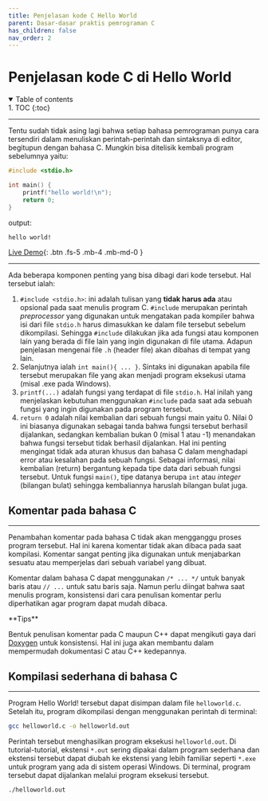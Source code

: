 ```yaml
---
title: Penjelasan kode C Hello World
parent: Dasar-dasar praktis pemrograman C
has_children: false
nav_order: 2
---
```


# Penjelasan kode C di Hello World

<details open markdown="block">
<summary>
Table of contents
</summary>
1. TOC
{:toc}
</details>

---
Tentu sudah tidak asing lagi bahwa setiap bahasa pemrograman punya cara tersendiri dalam menuliskan perintah-perintah dan sintaksnya di editor, begitupun dengan bahasa C. Mungkin bisa ditelisik kembali program sebelumnya yaitu:

```c++
#include <stdio.h>

int main() {
	printf("hello world!\n");
	return 0;
}
```

output:
```bash
hello world!
```

[Live Demo](https://ide.geeksforgeeks.org/7RLvziw1p1){: .btn .fs-5 .mb-4 .mb-md-0 }

---
Ada beberapa komponen penting yang bisa dibagi dari kode tersebut. Hal tersebut ialah:

1. `#include <stdio.h>`: ini adalah tulisan yang **tidak harus ada** atau opsional pada saat menulis program C. `#include` merupakan perintah *preprocessor* yang digunakan untuk mengatakan pada kompiler bahwa isi dari file `stdio.h` harus dimasukkan ke dalam file tersebut sebelum dikompilasi. Sehingga `#include` dilakukan jika ada fungsi atau komponen lain yang berada di file lain yang ingin digunakan di file utama. Adapun penjelasan mengenai file `.h` (header file) akan dibahas di tempat yang lain.
2. Selanjutnya ialah `int main(){ ... }`. Sintaks ini digunakan apabila file tersebut merupakan file yang akan menjadi program eksekusi utama (misal .exe pada Windows).
3. `printf(...)` adalah fungsi yang terdapat di file `stdio.h`. Hal inilah yang menjelaskan kebutuhan menggunakan `#include` pada saat ada sebuah fungsi yang ingin digunakan pada program tersebut.
4. `return 0` adalah nilai kembalian dari sebuah fungsi main yaitu 0. Nilai 0 ini biasanya digunakan sebagai tanda bahwa fungsi tersebut berhasil dijalankan, sedangkan kembalian bukan 0 (misal 1 atau -1) menandakan bahwa fungsi tersebut tidak berhasil dijalankan. Hal ini penting mengingat tidak ada aturan khusus dan bahasa C dalam menghadapi error atau kesalahan pada sebuah fungsi. Sebagai informasi, nilai kembalian (return) bergantung kepada tipe data dari sebuah fungsi tersebut. Untuk fungsi `main()`, tipe datanya berupa `int` atau *integer* (bilangan bulat) sehingga kembaliannya haruslah bilangan bulat juga.

## Komentar pada bahasa C
---
Penambahan komentar pada bahasa C tidak akan mengganggu proses program tersebut. Hal ini karena komentar tidak akan dibaca pada saat kompilasi. Komentar sangat penting jika digunakan untuk menjabarkan sesuatu atau memperjelas dari sebuah variabel yang dibuat.

Komentar dalam bahasa C dapat menggunakan `/* ... */` untuk banyak baris atau `// ...` untuk satu baris saja. Namun perlu diingat bahwa saat menulis program, konsistensi dari cara penulisan komentar perlu diperhatikan agar program dapat mudah dibaca. 

<div class="custom-tips" markdown="1">
**Tips**

Bentuk penulisan komentar pada C maupun C++ dapat mengikuti gaya dari [Doxygen](https://www.doxygen.nl/manual/docblocks.html) untuk konsistensi. Hal ini juga akan membantu dalam mempermudah dokumentasi C atau C++ kedepannya.
</div>

## Kompilasi sederhana di bahasa C
---
Program Hello World! tersebut dapat disimpan dalam file `helloworld.c`. Setelah itu, program dikompilasi dengan menggunakan perintah di terminal:

```bash
gcc helloworld.c -o helloworld.out
```

Perintah tersebut menghasilkan program eksekusi `helloworld.out`. Di tutorial-tutorial, ekstensi `*.out` sering dipakai dalam program sederhana dan ekstensi tersebut dapat diubah ke ekstensi yang lebih familiar seperti `*.exe` untuk program yang ada di sistem operasi Windows. Di terminal, program tersebut dapat dijalankan melalui program eksekusi tersebut.

```bash
./helloworld.out
```
